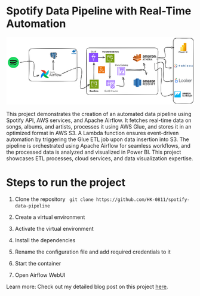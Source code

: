 # Spotify Data Pipeline with Real-Time Automation
![image](https://github.com/HK-0811/spotify-data-pipeline/blob/master/assets/SpotifyDataPipeline.png)

This project demonstrates the creation of an automated data pipeline using Spotify API, AWS services, and Apache Airflow. It fetches real-time data on songs, albums, and artists, processes it using AWS Glue, and stores it in an optimized format in AWS S3. A Lambda function ensures event-driven automation by triggering the Glue ETL job upon data insertion into S3. The pipeline is orchestrated using Apache Airflow for seamless workflows, and the processed data is analyzed and visualized in Power BI. This project showcases ETL processes, cloud services, and data visualization expertise.

# Steps to run the project

1. Clone the repository
   ```  git clone https://github.com/HK-0811/spotify-data-pipeline ```

3. Create a virtual environment

4. Activate the virtual environment

5. Install the dependencies

6. Rename the configuration file and add required credentials to it

7. Start the container

8. Open Airflow WebUI

Learn more:
Check out my detailed blog post on this project [here](https://medium.com/@himanshukotkar007/building-a-spotify-data-pipeline-from-api-to-insights-7b02198bb1d4).
